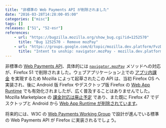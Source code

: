 ```yaml
---
title: "非標準の Web Payments API が削除されました"
date: "2016-03-28T14:28:00-05:00"
categories: ["misc"]
tags: []
releases: ["51", "52-esr"]
references:
    - url: "https://bugzilla.mozilla.org/show_bug.cgi?id=1252570"
      title: "Bug 1252570 - Remove mozPay"
    - url: "https://groups.google.com/d/topic/mozilla.dev.platform/FvzDoaPGQ3g/discussion"
      title: "Intent to unship: navigator.mozPay - mozilla.dev.platform"
---
```

非標準の [Web Payments API](https://wiki.mozilla.org/WebAPI/WebPayment)、具体的には [`navigator.mozPay`](https://developer.mozilla.org/docs/Web/API/Navigator/mozPay) メソッドへの対応が、Firefox 51 で削除されました。ウェブアプリケーション上での [アプリ内課金](https://developer.mozilla.org/Marketplace/Monetization/In-app_payments_section/mozPay_iap) を実現するため Mozilla によって起草されたこの API は、当初 Firefox OS へ実装され、後に Android 版 Firefox やデスクトップ版 Firefox の [Web App Runtime](https://developer.mozilla.org/Apps/Build/Architecture) でも有効化されましたが、広く普及することはありませんでした。Mozilla Marketplace の [課金対応は廃止予定](https://wiki.mozilla.org/Marketplace#Upcoming_Changes_to_Marketplace) であり、また既に Firefox 47 でデスクトップと Android から [Web App Runtime が削除されています](https://www.fxsitecompat.dev/ja/docs/2016/web-app-runtime-has-been-removed-from-firefox-for-desktop-and-android/)。

将来的には、W3C の [Web Payments Working Group](https://www.w3.org/Payments/WG/) で設計が進んでいる標準の Web Payments API が Firefox に実装されるでしょう。
